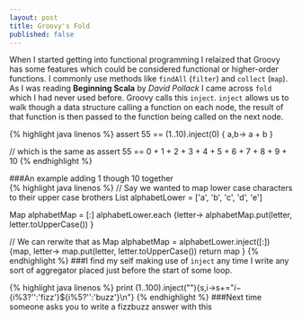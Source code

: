 ```yaml
---
layout: post
title: Groovy's Fold
published: false
---
```

When I started getting into functional programming I relaized that Groovy has some features which could be considered functional or higher-order functions. I commonly use methods like `findAll` (`filter`) and `collect` (`map`). As I was reading **Beginning Scala** by *David Pollack* I came across `fold` which I had never used before. Groovy calls this `inject`. `inject` allows us to walk though a data structure calling a function on each node, the result of that function is then passed to the function being called on the next node. 

{% highlight java linenos %}
assert 55 == (1..10).inject(0) { a,b-> a + b }

// which is the same as
assert 55 == 0 + 1 + 2 + 3 + 4 + 5 + 6 + 7 + 8 + 9 + 10
{% endhighlight %}   

###An example adding 1 though 10 together
<br />
{% highlight java linenos %}
// Say we wanted to map lower case characters to their upper case brothers
List alphabetLower = ['a', 'b', 'c', 'd', 'e']

Map alphabetMap = [:]
alphabetLower.each {letter->
    alphabetMap.put(letter, letter.toUpperCase())
}

// We can rerwite that as 
Map alphabetMap = alphabetLower.inject([:]) {map, letter->
    map.put(letter, letter.toUpperCase())
    return map
}
{% endhighlight %}
###I find my self making use of `inject` any time I write any sort of aggregator placed just before the start of some loop. 
<br />

{% highlight java linenos %}
print (1..100).inject(""){s,i->s+="$i-${i%3?'':'fizz'}${i%5?'':'buzz'}\n"} 
{% endhighlight %}
###Next time someone asks you to write a fizzbuzz answer with this